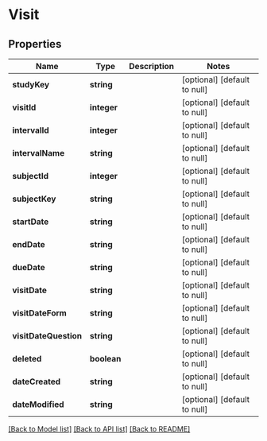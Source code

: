 # Visit

## Properties
Name | Type | Description | Notes
------------ | ------------- | ------------- | -------------
**studyKey** | **string** |  | [optional] [default to null]
**visitId** | **integer** |  | [optional] [default to null]
**intervalId** | **integer** |  | [optional] [default to null]
**intervalName** | **string** |  | [optional] [default to null]
**subjectId** | **integer** |  | [optional] [default to null]
**subjectKey** | **string** |  | [optional] [default to null]
**startDate** | **string** |  | [optional] [default to null]
**endDate** | **string** |  | [optional] [default to null]
**dueDate** | **string** |  | [optional] [default to null]
**visitDate** | **string** |  | [optional] [default to null]
**visitDateForm** | **string** |  | [optional] [default to null]
**visitDateQuestion** | **string** |  | [optional] [default to null]
**deleted** | **boolean** |  | [optional] [default to null]
**dateCreated** | **string** |  | [optional] [default to null]
**dateModified** | **string** |  | [optional] [default to null]

[[Back to Model list]](../README.md#documentation-for-models) [[Back to API list]](../README.md#documentation-for-api-endpoints) [[Back to README]](../README.md)


